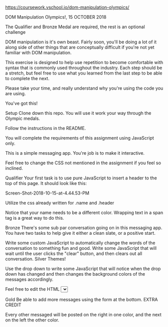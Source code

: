 https://coursework.vschool.io/dom-manipulation-olympics/

DOM Manipulation Olympics!, 15 OCTOBER 2018

The Qualifier and Bronze Medal are required, the rest is an optional challenge

DOM manipulation is it's own beast. Fairly soon, you'll be doing a lot of it along side of other things that are conceptually difficult if you're not yet familiar with DOM manipulation.

This exercise is designed to help use repetition to become comfortable with syntax that is commonly used throughout the industry. Each step should be a stretch, but feel free to use what you learned from the last step to be able to complete the next.

Please take your time, and really understand why you're using the code you are using.


You've got this!

Setup
Clone down this repo. You will use it work your way through the Olympic medals.

Follow the instructions in the README.

You will complete the requirements of this assignment using JavaScript only.

This is a simple messaging app. You're job is to make it interactive.

Feel free to change the CSS not mentioned in the assignment if you feel so inclined.

Qualifier
Your first task is to use pure JavaScript to insert a header to the top of this page. It should look like this:

Screen-Shot-2018-10-15-at-4.44.53-PM

Utilize the css already written for .name and .header

Notice that your name needs to be a different color. Wrapping text in a span tag is a great way to do this.

Bronze
There's some sub par conversation going on in this messaging app. You have two tasks to help give it either a clean slate, or a positive start.

Write some custom JavaScript to automatically change the words of the conversation to something fun and good.
Write some JavaScript that will wait until the user clicks the "clear" button, and then clears out all conversation.
Silver
Themes!

Use the drop down to write some JavaScript that will notice when the drop down has changed and then changes the background colors of the messages accordingly.

Feel free to edit the HTML <select> tag to make it more usable or elaborate. Mo themes, mo fun.

Gold
Be able to add more messages using the form at the bottom.
EXTRA CREDIT

Every other messaged will be posted on the right in one color, and the next on the left the other color.